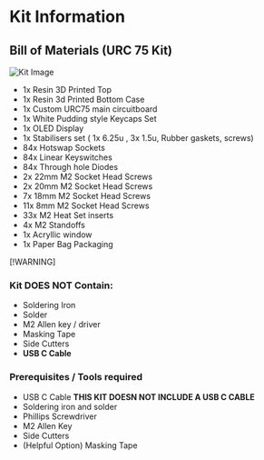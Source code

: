 # Kit Information




## Bill of Materials (URC 75 Kit)
![Kit Image](/img/Full%20Kit%20Kaid%20Out.JPG)
- 1x Resin 3D Printed Top 
- 1x Resin 3d Printed Bottom Case 
- 1x Custom URC75 main circuitboard
- 1x White Pudding style Keycaps Set
- 1x OLED Display
- 1x Stabilisers set ( 1x 6.25u , 3x 1.5u, Rubber gaskets, screws)
- 84x Hotswap Sockets
- 84x Linear Keyswitches
- 84x Through hole Diodes
- 2x 22mm M2 Socket Head Screws
- 2x 20mm M2 Socket Head Screws
- 7x 18mm M2 Socket Head Screws
- 11x 8mm M2 Socket Head Screws
- 33x M2 Heat Set inserts
- 4x M2 Standoffs
- 1x Acryllic window
- 1x Paper Bag Packaging 


[!WARNING]
### Kit DOES NOT Contain:
- Soldering Iron 
- Solder 
- M2 Allen key / driver
- Masking Tape
- Side Cutters
- **USB C Cable**


### Prerequisites / Tools required
- USB C Cable **THIS KIT DOESN NOT INCLUDE A USB C CABLE**
- Soldering iron and solder
- Phillips Screwdriver 
- M2 Allen Key
- Side Cutters
- (Helpful Option) Masking Tape